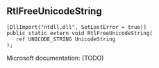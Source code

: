 ## RtlFreeUnicodeString

```
[DllImport("ntdll.dll", SetLastError = true)]
public static extern void RtlFreeUnicodeString(
   ref UNICODE_STRING UnicodeString
);
```

Microsoft documentation: (TODO)
